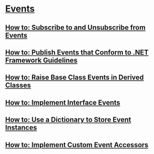 # [Events](index.md)
## [How to: Subscribe to and Unsubscribe from Events](how-to-subscribe-to-and-unsubscribe-from-events.md)
## [How to: Publish Events that Conform to .NET Framework Guidelines](how-to-publish-events-that-conform-to-net-framework-guidelines.md)
## [How to: Raise Base Class Events in Derived Classes](how-to-raise-base-class-events-in-derived-classes.md)
## [How to: Implement Interface Events](how-to-implement-interface-events.md)
## [How to: Use a Dictionary to Store Event Instances](how-to-use-a-dictionary-to-store-event-instances.md)
## [How to: Implement Custom Event Accessors](how-to-implement-custom-event-accessors.md)
